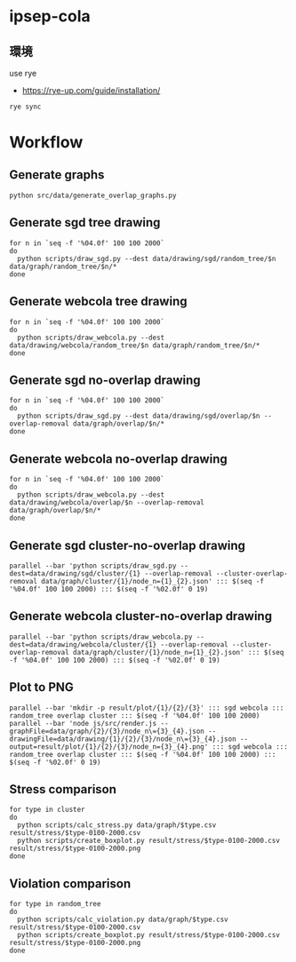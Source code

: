 # ipsep-cola

## 環境

use rye

- https://rye-up.com/guide/installation/

```bash
rye sync
```

# Workflow

## Generate graphs

```
python src/data/generate_overlap_graphs.py
```

## Generate sgd tree drawing

```
for n in `seq -f '%04.0f' 100 100 2000`
do
  python scripts/draw_sgd.py --dest data/drawing/sgd/random_tree/$n data/graph/random_tree/$n/*
done
```

## Generate webcola tree drawing

```
for n in `seq -f '%04.0f' 100 100 2000`
do
  python scripts/draw_webcola.py --dest data/drawing/webcola/random_tree/$n data/graph/random_tree/$n/*
done
```

## Generate sgd no-overlap drawing

```
for n in `seq -f '%04.0f' 100 100 2000`
do
  python scripts/draw_sgd.py --dest data/drawing/sgd/overlap/$n --overlap-removal data/graph/overlap/$n/*
done
```

## Generate webcola no-overlap drawing

```
for n in `seq -f '%04.0f' 100 100 2000`
do
  python scripts/draw_webcola.py --dest data/drawing/webcola/overlap/$n --overlap-removal data/graph/overlap/$n/*
done
```

## Generate sgd cluster-no-overlap drawing

```
parallel --bar 'python scripts/draw_sgd.py --dest=data/drawing/sgd/cluster/{1} --overlap-removal --cluster-overlap-removal data/graph/cluster/{1}/node_n={1}_{2}.json' ::: $(seq -f '%04.0f' 100 100 2000) ::: $(seq -f '%02.0f' 0 19)
```

## Generate webcola cluster-no-overlap drawing

```
parallel --bar 'python scripts/draw_webcola.py --dest=data/drawing/webcola/cluster/{1} --overlap-removal --cluster-overlap-removal data/graph/cluster/{1}/node_n={1}_{2}.json' ::: $(seq -f '%04.0f' 100 100 2000) ::: $(seq -f '%02.0f' 0 19)
```

## Plot to PNG

```
parallel --bar 'mkdir -p result/plot/{1}/{2}/{3}' ::: sgd webcola ::: random_tree overlap cluster ::: $(seq -f '%04.0f' 100 100 2000)
parallel --bar 'node js/src/render.js --graphFile=data/graph/{2}/{3}/node_n\={3}_{4}.json --drawingFile=data/drawing/{1}/{2}/{3}/node_n\={3}_{4}.json --output=result/plot/{1}/{2}/{3}/node_n={3}_{4}.png' ::: sgd webcola ::: random_tree overlap cluster ::: $(seq -f '%04.0f' 100 100 2000) ::: $(seq -f '%02.0f' 0 19)
```

## Stress comparison

```
for type in cluster
do
  python scripts/calc_stress.py data/graph/$type.csv result/stress/$type-0100-2000.csv
  python scripts/create_boxplot.py result/stress/$type-0100-2000.csv result/stress/$type-0100-2000.png
done
```

## Violation comparison

```
for type in random_tree
do
  python scripts/calc_violation.py data/graph/$type.csv result/stress/$type-0100-2000.csv
  python scripts/create_boxplot.py result/stress/$type-0100-2000.csv result/stress/$type-0100-2000.png
done
```
